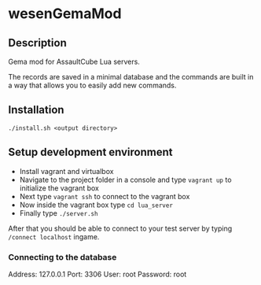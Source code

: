 wesenGemaMod
============

Description
-----------

Gema mod for AssaultCube Lua servers.

The records are saved in a minimal database and the commands are built in a way that allows you to easily add new commands.


Installation
------------

````./install.sh <output directory>````


Setup development environment
-----------------------------

* Install vagrant and virtualbox
* Navigate to the project folder in a console and type ````vagrant up```` to initialize the vagrant box
* Next type ````vagrant ssh```` to connect to the vagrant box
* Now inside the vagrant box type ````cd lua_server````
* Finally type ````./server.sh````

After that you should be able to connect to your test server by typing ````/connect localhost```` ingame.

### Connecting to the database ###

Address: 127.0.0.1
Port: 3306
User: root
Password: root
